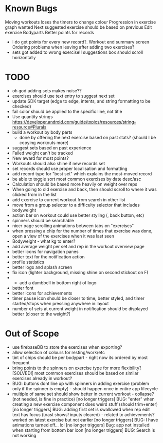# Known Bugs
Moving workouts loses the timers to change colour
Progression in exercise graph wanted
Next suggested exercise should be based on previous
Edit exercise Bodyparts
Better points for records
- I do get points for every new record?.
  Workout end summary screen
Ordering problems when leaving after adding two exercises?
- sets got added to wrong exercise!!
  suggestions box should scroll horizontally

# TODO
- oh god adding sets makes noise??
- exercises should use text entry to suggest next set
- update SDK target (edge to edge, intents, and string formatting to be checked)
- fail color should be applied to the specific line, not title
- Use quantity strings https://developer.android.com/guide/topics/resources/string-resource#Plurals
- build a workout by body parts
    - done by offering the next exercise based on past stats? (should I be copying workouts more)
- suggest sets based on past experience
- Failed weight can't be tracked
- New award for most points?
- Workouts should also shine if new records set
- set records should use proper localisation and formatting
- add record type for "best set" which explains the most-moved record
- be able to toggle sort most common exercises by date desc/asc
- Calculation should be based more heavily on weight over reps
- When going to old exercise and back, then should scroll to where it was clicked from in the list
- add exercise to current workout from search in other list
- move from a group selecter to a difficulty selector that includes bodyweight
- action bar on workout could use better styling (, back button, etc)
- spinners should be searchable
- nicer page scrolling animations between tabs on "exercises"
- when pressing a chip for the number of times that exercise was done, open a view of the exercises when it was last seen
- Bodyweight - what kg to enter?
- add average weight per set and rep in the workout overview page
- better icons for navigation panes
- better text for the notification action
- profile statistics
- better logo and splash screen
- fix icon (lighter background, missing shine on second stickout on F)
- - add a dumbbell in bottom right of logo
- better font
- better icons for achievements
- timer pause icon should be closer to time, better styled, and timer started/stops when pressing anywhere in layout
- number of sets at current weight in notification should be displayed better (closer to the weight?)


# Out of Scope
- use firebaseDB to store the exercises when exporting?
- allow selection of colours for resting/work/etc
- tint of chips should be per bodypart - right now its ordered by most frequent
- bring points to the spinners on exercise type for more flexibility?
[SOLVED!] most common exercises should be based on similar exercises already in workout?
- BUG: buttons dont line up with spinners in adding exercise (problem only if the spinner is empty) - should happen once in entire app lifecycle
- multiple of same set should show better in current workout - collapse? (not needed, is fine in practice)
[no longer triggers] BUG: "enter" when creating a new exercise component does weird stuff (should trim+enter)
[no longer triggers] BUG: adding first set is swallowed when rep edit text has focus (toast shows! inputs cleared) - related to achievements? worked on latest exercise but not earlier
[no longer triggers] BUG: I have animations turned off... lol
[no longer triggers] Bug: app not installed when starting from bottom bar icon
[no longer triggers] BUG: Search is not working